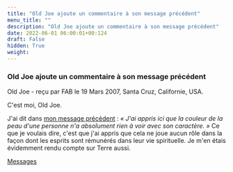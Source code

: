 ```yaml
---
title: "Old Joe ajoute un commentaire à son message précédent"
menu_title: ""
description: "Old Joe ajoute un commentaire à son message précédent"
date: 2022-06-01 06:00:01+00:124
draft: False
hidden: True
weight:
---
```

### Old Joe ajoute un commentaire à son message précédent

Old Joe - reçu par FAB le 19 Mars 2007, Santa Cruz, Californie, USA.

C'est moi, Old Joe.

J'ai dit dans [mon message précédent](/fr-contemporary-messages/fr-contemporary-messages-by-date-order/fr-contemporary-messages-2007/fr-2007-3-9-1-fab-old-joe/) : *« J'ai appris ici que la couleur de la peau d'une personne n'a absolument rien à voir avec son caractère. »* Ce que je voulais dire, c'est que j'ai appris que cela ne joue aucun rôle dans la façon dont les esprits sont rémunérés dans leur vie spirituelle. Je m'en étais évidemment rendu compte sur Terre aussi.

[Messages](/fr-contemporary-messages/fr-contemporary-messages-by-date-order/fr-contemporary-messages-2007)
